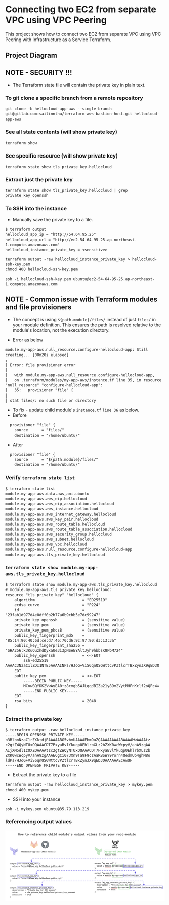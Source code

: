 # Connecting two EC2 from separate VPC using VPC Peering
This project shows how to connect two EC2 from separate VPC using VPC Peering with Infrastructure as a Service Terraform.

## Project Diagram


















## NOTE - SECURITY !!!
* The Terraform state file will contain the private key in plain text.

### To git clone a specific branch from a remote repository
```
git clone -b hellocloud-app-aws --single-branch git@gitlab.com:sailinnthu/terraform-aws-bastion-host.git hellocloud-app-aws
```

### See all state contents (will show private key)
```
terraform show
```

### See specific resource (will show private key)
```
terraform state show tls_private_key.hellocloud
```

### Extract just the private key
```
terraform state show tls_private_key.hellocloud | grep private_key_openssh
```

### To SSH into the instance
* Manually save the private key to a file.
```
$ terraform output
hellocloud_app_ip = "http://54.64.95.25"
hellocloud_app_url = "http://ec2-54-64-95-25.ap-northeast-1.compute.amazonaws.com"
hellocloud_instance_private_key = <sensitive>
```
```
terraform output -raw hellocloud_instance_private_key > hellocloud-ssh-key.pem
chmod 400 hellocloud-ssh-key.pem
```
```
ssh -i hellocloud-ssh-key.pem ubuntu@ec2-54-64-95-25.ap-northeast-1.compute.amazonaws.com
```
## NOTE - Common issue with Terraform modules and file provisioners
* The concept is using `${path.module}/files/` instead of just `files/` in your module definition. This ensures the path is resolved relative to the module's location, not the execution directory.

* Error as below
```
module.my-app-aws.null_resource.configure-hellocloud-app: Still creating... [00m20s elapsed]
╷
│ Error: file provisioner error
│ 
│   with module.my-app-aws.null_resource.configure-hellocloud-app,
│   on .terraform/modules/my-app-aws/instance.tf line 35, in resource "null_resource" "configure-hellocloud-app":
│   35:   provisioner "file" {
│ 
│ stat files/: no such file or directory
```
* To fix - update child module's `instance.tf` `line 36` as below.
* Before
```
  provisioner "file" {
    source      = "files/"
    destination = "/home/ubuntu/"
```
* After
```
  provisioner "file" {
    source      = "${path.module}/files/"
    destination = "/home/ubuntu/"
```
### Verify `terraform state list`
```
$ terraform state list
module.my-app-aws.data.aws_ami.ubuntu
module.my-app-aws.aws_eip.hellocloud
module.my-app-aws.aws_eip_association.hellocloud
module.my-app-aws.aws_instance.hellocloud
module.my-app-aws.aws_internet_gateway.hellocloud
module.my-app-aws.aws_key_pair.hellocloud
module.my-app-aws.aws_route_table.hellocloud
module.my-app-aws.aws_route_table_association.hellocloud
module.my-app-aws.aws_security_group.hellocloud
module.my-app-aws.aws_subnet.hellocloud
module.my-app-aws.aws_vpc.hellocloud
module.my-app-aws.null_resource.configure-hellocloud-app
module.my-app-aws.tls_private_key.hellocloud
```
### `terraform state show module.my-app-aws.tls_private_key.hellocloud`
```
$ terraform state show module.my-app-aws.tls_private_key.hellocloud
# module.my-app-aws.tls_private_key.hellocloud:
resource "tls_private_key" "hellocloud" {
    algorithm                     = "ED25519"
    ecdsa_curve                   = "P224"
    id                            = "23fab1d977d4e0dff0b2b77a6b9cbb5e7dc99247"
    private_key_openssh           = (sensitive value)
    private_key_pem               = (sensitive value)
    private_key_pem_pkcs8         = (sensitive value)
    public_key_fingerprint_md5    = "85:14:90:40:6d:ce:d7:46:70:d6:9c:97:90:d3:13:3a"
    public_key_fingerprint_sha256 = "SHA256:k3KuOuzhdDyxaUe3i3pNSeEYAltJyh9hbbsK8PbM724"
    public_key_openssh            = <<-EOT
        ssh-ed25519 AAAAC3NzaC1lZDI1NTE5AAAAINPs/HJoG+ViS6qnQSGWttcvPZtlcrTBxZynJX9qED3O
    EOT
    public_key_pem                = <<-EOT
        -----BEGIN PUBLIC KEY-----
        MCowBQYDK2VwAyEA0+z8cmgb5WJLqqdBIZa21y89m2VytMHFnKclf2oQPc4=
        -----END PUBLIC KEY-----
    EOT
    rsa_bits                      = 2048
}
```

### Extract the private key
```
$ terraform output -raw hellocloud_instance_private_key
-----BEGIN OPENSSH PRIVATE KEY-----
b3BlbnNzaC1rZXktdjEAAAAABG5vbmUAAAAEbm9uZQAAAAAAAAABAAAAMwAAAAtz
c2gtZWQyNTUxOQAAACDT7PxyaBvlYkuqp0EhlrbXLz2bZXK0wcWcpyV/ahA9zgAA
AIjXM5dl1zOXZQAAAAtzc2gtZWQyNTUxOQAAACDT7PxyaBvlYkuqp0EhlrbXLz2b
ZXK0wcWcpyV/ahA9zgAAAECgCi073Xn9Ta9F9czAaRBSWY9Yorn4QedmUb4ghM8o
ldPs/HJoG+ViS6qnQSGWttcvPZtlcrTBxZynJX9qED3OAAAAAAECAwQF
-----END OPENSSH PRIVATE KEY-----
```
* Extract the private key to a file
```
terraform output -raw hellocloud_instance_private_key > mykey.pem
chmod 400 mykey.pem
```
* SSH into your instance
```
ssh -i mykey.pem ubuntu@35.79.113.219
```
### Referencing output values
![Diagram](assets/reference-output-values.png)
